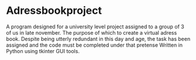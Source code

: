 # Adressbookproject
A program designed for a university level project assigned to a group of 3 of us in late november. The purpose of which to create a virtual adress book. Despite being utterly redundant in this day and age, the task has been assigned and the code must be completed under that pretense
Written in Python using tkinter GUI tools.
